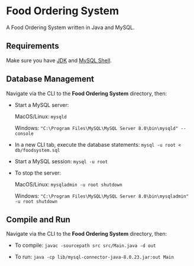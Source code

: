 # Food Ordering System

A Food Ordering System written in Java and MySQL.

## Requirements

Make sure you have [JDK](https://www.oracle.com/java/technologies/javase-downloads.html) and [MySQL Shell](https://dev.mysql.com/downloads/shell/).

## Database Management

Navigate via the CLI to the **Food Ordering System** directory, then:

- Start a MySQL server:

  MacOS/Linux: `mysqld`

  Windows: `"C:\Program Files\MySQL\MySQL Server 8.0\bin\mysqld" --console`

- In a new CLI tab, execute the database statements: `mysql -u root < db/foodsystem.sql`

- Start a MySQL session: `mysql -u root`

- To stop the server:

  MacOS/Linux: `mysqladmin -u root shutdown`

  Windows: `"C:\Program Files\MySQL\MySQL Server 8.0\bin\mysqladmin" -u root shutdown`

## Compile and Run

Navigate via the CLI to the **Food Ordering System** directory, then:

- To compile: `javac -sourcepath src src/Main.java -d out`

- To run: `java -cp lib/mysql-connector-java-8.0.23.jar:out Main`
